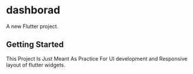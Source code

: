 # dashborad

A new Flutter project.

## Getting Started

This Project Is Just Meant As Practice For UI development and Responsive layout of flutter widgets.
